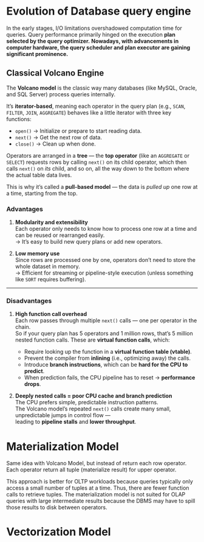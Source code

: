 # Evolution of Database query engine

In the early stages, I/O limitations overshadowed computation time for queries. Query performance primarily hinged on the execution **plan selected by the query optimizer.**
**Nowadays, with advancements in computer hardware, the query scheduler and plan executor are gaining significant prominence.**

## Classical Volcano Engine

The **Volcano model** is the classic way many databases (like MySQL, Oracle, and SQL Server) process queries internally.

It’s **iterator-based**, meaning each operator in the query plan (e.g., `SCAN`, `FILTER`, `JOIN`, `AGGREGATE`) behaves like a little iterator with three key functions:
- `open()` → Initialize or prepare to start reading data.
- `next()` → Get the next row of data.
- `close()` → Clean up when done.

Operators are arranged in a **tree** — the **top operator** (like an `AGGREGATE` or `SELECT`) requests rows by calling `next()` on its child operator, which then calls `next()` on _its_ child, and so on, all the way down to the bottom where the actual table data lives.

This is why it’s called a **pull-based model** — the data is _pulled up_ one row at a time, starting from the top.

###  Advantages

1. **Modularity and extensibility**  
    Each operator only needs to know how to process one row at a time and can be reused or rearranged easily.  
    → It’s easy to build new query plans or add new operators.

2. **Low memory use**  
    Since rows are processed one by one, operators don’t need to store the whole dataset in memory.  
    → Efficient for streaming or pipeline-style execution (unless something like `SORT` requires buffering).


---

###  Disadvantages

1. **High function call overhead**  
    Each row passes through multiple `next()` calls — one per operator in the chain.  
    So if your query plan has 5 operators and 1 million rows, that’s 5 million nested function calls.
    These are **virtual function calls**, which:
    - Require looking up the function in a **virtual function table (vtable)**.
    - Prevent the compiler from **inlining** (i.e., optimizing away) the calls.
    - Introduce **branch instructions**, which can be **hard for the CPU to predict**.
    - When prediction fails, the CPU pipeline has to reset → **performance drops**.

2. **Deeply nested calls = poor CPU cache and branch prediction**  
    The CPU prefers simple, predictable instruction patterns.  
    The Volcano model’s repeated `next()` calls create many small, unpredictable jumps in control flow —  
    leading to **pipeline stalls** and **lower throughput**.

# Materialization Model

Same idea with Volcano Model, but instead of return each row operator. Each operator return all tuple (materialize result) for upper operator.

This approach is better for OLTP workloads because queries typically only access a small number of tuples at a time. Thus, there are fewer function calls to retrieve tuples. The materialization model is not suited for OLAP queries with large intermediate results because the DBMS may have to spill those results to disk between operators.

# Vectorization Model
